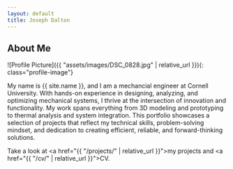 ```yaml
---
layout: default
title: Joseph Dalton
---
```


## About Me


![Profile Picture]({{ "assets/images/DSC_0828.jpg" | relative_url }}){: class="profile-image"}

 
My name is {{ site.name }}, and I am a mechancial engineer at Cornell University. With hands-on experience in designing, analyzing, and optimizing mechanical systems, I thrive at the intersection of innovation and functionality. My work spans everything from 3D modeling and prototyping to thermal analysis and system integration. This portfolio showcases a selection of projects that reflect my technical skills, problem-solving mindset, and dedication to creating efficient, reliable, and forward-thinking solutions.


Take a look at <a href="{{ "/projects/" | relative_url }}">my projects</a> and <a href="{{ "/cv/" | relative_url }}">CV</a>.
